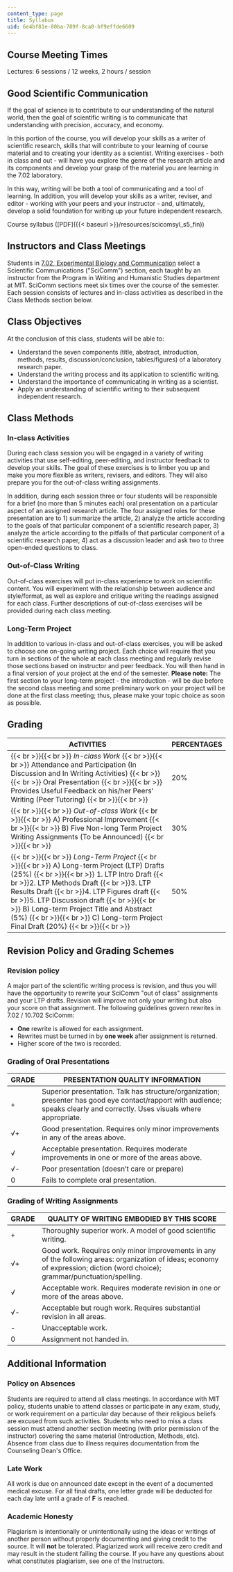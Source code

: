 ```yaml
---
content_type: page
title: Syllabus
uid: 6e4bf81e-80ba-789f-8ca0-bf9effde6609
---
```


Course Meeting Times
--------------------

Lectures: 6 sessions / 12 weeks, 2 hours / session

Good Scientific Communication
-----------------------------

If the goal of science is to contribute to our understanding of the natural world, then the goal of scientific writing is to communicate that understanding with precision, accuracy, and economy.

In this portion of the course, you will develop your skills as a writer of scientific research, skills that will contribute to your learning of course material and to creating your identity as a scientist. Writing exercises - both in class and out - will have you explore the genre of the research article and its components and develop your grasp of the material you are learning in the 7.02 laboratory.

In this way, writing will be both a tool of communicating and a tool of learning. In addition, you will develop your skills as a writer, reviser, and editor - working with your peers and your instructor - and, ultimately, develop a solid foundation for writing up your future independent research.

Course syllabus ([PDF]({{< baseurl >}}/resources/scicomsyl_s5_fin))

Instructors and Class Meetings
------------------------------

Students in [7.02, Experimental Biology and Communication](/courses/7-02-experimental-biology-communication-spring-2005) select a Scientific Communications ("SciComm") section, each taught by an instructor from the Program in Writing and Humanistic Studies department at MIT. SciComm sections meet six times over the course of the semester. Each session consists of lectures and in-class activities as described in the Class Methods section below.

Class Objectives
----------------

At the conclusion of this class, students will be able to:

*   Understand the seven components (title, abstract, introduction, methods, results, discussion/conclusion, tables/figures) of a laboratory research paper.
*   Understand the writing process and its application to scientific writing.
*   Understand the importance of communicating in writing as a scientist.
*   Apply an understanding of scientific writing to their subsequent independent research.

Class Methods
-------------

### In-class Activities

During each class session you will be engaged in a variety of writing activities that use self-editing, peer-editing, and instructor feedback to develop your skills. The goal of these exercises is to limber you up and make you more flexible as writers, revisers, and editors. They will also prepare you for the out-of-class writing assignments.

In addition, during each session three or four students will be responsible for a brief (no more than 5 minutes each) oral presentation on a particular aspect of an assigned research article. The four assigned roles for these presentation are to 1) summarize the article, 2) analyze the article according to the goals of that particular component of a scientific research paper, 3) analyze the article according to the pitfalls of that particular component of a scientific research paper, 4) act as a discussion leader and ask two to three open-ended questions to class.

### Out-of-Class Writing

Out-of-class exercises will put in-class experience to work on scientific content. You will experiment with the relationship between audience and style/format, as well as explore and critique writing the readings assigned for each class. Further descriptions of out-of-class exercises will be provided during each class meeting.

### Long-Term Project

In addition to various in-class and out-of-class exercises, you will be asked to choose one on-going writing project. Each choice will require that you turn in sections of the whole at each class meeting and regularly revise those sections based on instructor and peer feedback. You will then hand in a final version of your project at the end of the semester. **Please note:** The first section to your long-term project - the introduction - will be due before the second class meeting and some preliminary work on your project will be done at the first class meeting; thus, please make your topic choice as soon as possible.

Grading
-------

| AcTIVITIES | PERCENTAGES |
| --- | --- |
|  {{< br >}}{{< br >}} _In-class Work_ {{< br >}}{{< br >}} Attendance and Participation (In Discussion and In Writing Activities) {{< br >}}{{< br >}} Oral Presentation {{< br >}}{{< br >}} Provides Useful Feedback on his/her Peers' Writing (Peer Tutoring) {{< br >}}{{< br >}}  | 20% |
|  {{< br >}}{{< br >}} _Out-of-class Work_ {{< br >}}{{< br >}} A) Professional Improvement {{< br >}}{{< br >}} B) Five Non-long Term Project Writing Assignments (To be Announced) {{< br >}}{{< br >}}  | 30% |
|  {{< br >}}{{< br >}} _Long-Term Project_ {{< br >}}{{< br >}} A) Long-term Project (LTP) Drafts (25%) {{< br >}}{{< br >}} 1\. LTP Intro Draft  {{< br >}}2\. LTP Methods Draft  {{< br >}}3\. LTP Results Draft  {{< br >}}4\. LTP Figures draft  {{< br >}}5\. LTP Discussion draft {{< br >}}{{< br >}} B) Long-term Project Title and Abstract (5%) {{< br >}}{{< br >}} C) Long-term Project Final Draft (20%) {{< br >}}{{< br >}}  | 50% 

Revision Policy and Grading Schemes
-----------------------------------

### Revision policy

A major part of the scientific writing process is revision, and thus you will have the opportunity to rewrite your SciComm "out of class" assignments and your LTP drafts. Revision will improve not only your writing but also your score on that assignment. The following guidelines govern rewrites in 7.02 / 10.702 SciComm:

*   **One** rewrite is allowed for each assignment.
*   Rewrites must be turned in by **one week** after assignment is returned.
*   Higher score of the two is recorded.

### Grading of Oral Presentations

| GRADE | PRESENTATION QUALITY INFORMATION |
| --- | --- |
| + | Superior presentation. Talk has structure/organization; presenter has good eye contact/rapport with audience; speaks clearly and correctly. Uses visuals where appropriate. |
| √+ | Good presentation. Requires only minor improvements in any of the areas above. |
| √ | Acceptable presentation. Requires moderate improvements in one or more of the areas above. |
| √- | Poor presentation (doesn’t care or prepare) |
| 0 | Fails to complete oral presentation. 

### Grading of Writing Assignments

| GRADE | QUALITY OF WRITING EMBODIED BY THIS SCORE |
| --- | --- |
| + | Thoroughly superior work. A model of good scientific writing. |
| √+ | Good work. Requires only minor improvements in any of the following areas: organization of ideas; economy of expression; diction (word choice); grammar/punctuation/spelling. |
| √ | Acceptable work. Requires moderate revision in one or more of the areas above. |
| √- | Acceptable but rough work. Requires substantial revision in all areas. |
| \- | Unacceptable work. |
| 0 | Assignment not handed in. 

Additional Information
----------------------

### Policy on Absences

Students are required to attend all class meetings. In accordance with MIT policy, students unable to attend classes or participate in any exam, study, or work requirement on a particular day because of their religious beliefs are excused from such activities. Students who need to miss a class session must attend another section meeting (with prior permission of the instructor) covering the same material (Introduction, Methods, etc). Absence from class due to illness requires documentation from the Counseling Dean's Office.

### Late Work

All work is due on announced date except in the event of a documented medical excuse. For all final drafts, one letter grade will be deducted for each day late until a grade of **F** is reached.

### Academic Honesty

Plagiarism is intentionally or unintentionally using the ideas or writings of another person without properly documenting and giving credit to the source. It will **not** be tolerated. Plagiarized work will receive zero credit and may result in the student failing the course. If you have any questions about what constitutes plagiarism, see one of the Instructors.